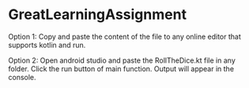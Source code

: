 # GreatLearningAssignment

Option 1:
Copy and paste the content of the file to any online editor that supports kotlin and run.

Option 2:
Open android studio and paste the RollTheDice.kt file in any folder.
Click the run button of main function.
Output will appear in the console.
